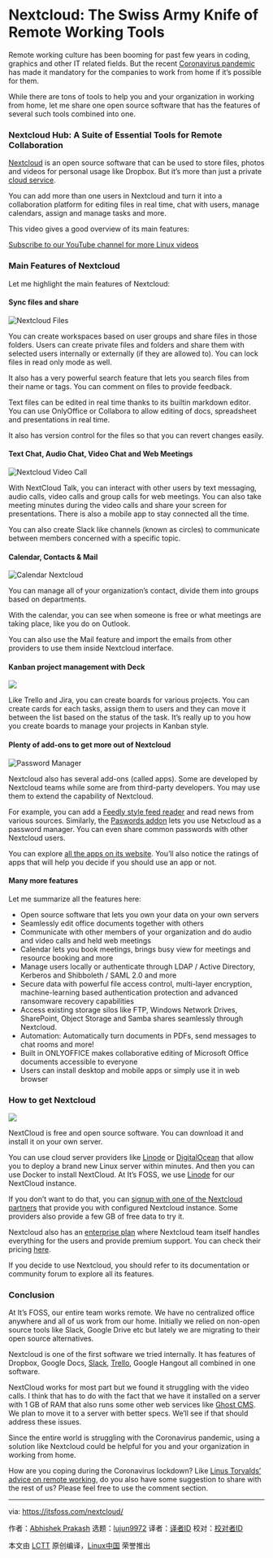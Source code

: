 [#]: collector: (lujun9972)
[#]: translator: ( )
[#]: reviewer: ( )
[#]: publisher: ( )
[#]: url: ( )
[#]: subject: (Nextcloud: The Swiss Army Knife of Remote Working Tools)
[#]: via: (https://itsfoss.com/nextcloud/)
[#]: author: (Abhishek Prakash https://itsfoss.com/author/abhishek/)

Nextcloud: The Swiss Army Knife of Remote Working Tools
======

Remote working culture has been booming for past few years in coding, graphics and other IT related fields. But the recent [Coronavirus pandemic][1] has made it mandatory for the companies to work from home if it’s possible for them.

While there are tons of tools to help you and your organization in working from home, let me share one open source software that has the features of several such tools combined into one.

### Nextcloud Hub: A Suite of Essential Tools for Remote Collaboration

[Nextcloud][2] is an open source software that can be used to store files, photos and videos for personal usage like Dropbox. But it’s more than just a private [cloud service][3].

You can add more than one users in Nextcloud and turn it into a collaboration platform for editing files in real time, chat with users, manage calendars, assign and manage tasks and more.

This video gives a good overview of its main features:

[Subscribe to our YouTube channel for more Linux videos][4]

### Main Features of Nextcloud

Let me highlight the main features of Nextcloud:

#### Sync files and share

![Nextcloud Files][5]

You can create workspaces based on user groups and share files in those folders. Users can create private files and folders and share them with selected users internally or externally (if they are allowed to). You can lock files in read only mode as well.

It also has a very powerful search feature that lets you search files from their name or tags. You can comment on files to provide feedback.

Text files can be edited in real time thanks to its builtin markdown editor. You can use OnlyOffice or Collabora to allow editing of docs, spreadsheet and presentations in real time.

It also has version control for the files so that you can revert changes easily.

#### Text Chat, Audio Chat, Video Chat and Web Meetings

![Nextcloud Video Call][6]

With NextCloud Talk, you can interact with other users by text messaging, audio calls, video calls and group calls for web meetings. You can also take meeting minutes during the video calls and share your screen for presentations. There is also a mobile app to stay connected all the time.

You can also create Slack like channels (known as circles) to communicate between members concerned with a specific topic.

#### Calendar, Contacts &amp; Mail

![Calendar Nextcloud][7]

You can manage all of your organization’s contact, divide them into groups based on departments.

With the calendar, you can see when someone is free or what meetings are taking place, like you do on Outlook.

You can also use the Mail feature and import the emails from other providers to use them inside Nextcloud interface.

#### Kanban project management with Deck

![][8]

Like Trello and Jira, you can create boards for various projects. You can create cards for each tasks, assign them to users and they can move it between the list based on the status of the task. It’s really up to you how you create boards to manage your projects in Kanban style.

#### Plenty of add-ons to get more out of Nextcloud

![Password Manager][9]

Nextcloud also has several add-ons (called apps). Some are developed by Nextcloud teams while some are from third-party developers. You may use them to extend the capability of Nextcloud.

For example, you can add a [Feedly style feed reader][10] and read news from various sources. Similarly, the [Paswords addon][11] lets you use Netxcloud as a password manager. You can even share common passwords with other Nextcloud users.

You can explore [all the apps on its website][12]. You’ll also notice the ratings of apps that will help you decide if you should use an app or not.

#### Many more features

Let me summarize all the features here:

  * Open source software that lets you own your data on your own servers
  * Seamlessly edit office documents together with others
  * Communicate with other members of your organization and do audio and video calls and held web meetings
  * Calendar lets you book meetings, brings busy view for meetings and resource booking and more
  * Manage users locally or authenticate through LDAP / Active Directory, Kerberos and Shibboleth / SAML 2.0 and more
  * Secure data with powerful file access control, multi-layer encryption, machine-learning based authentication protection and advanced ransomware recovery capabilities
  * Access existing storage silos like FTP, Windows Network Drives, SharePoint, Object Storage and Samba shares seamlessly through Nextcloud.
  * Automation: Automatically turn documents in PDFs, send messages to chat rooms and more!
  * Built in ONLYOFFICE makes collaborative editing of Microsoft Office documents accessible to everyone
  * Users can install desktop and mobile apps or simply use it in web browser



### How to get Nextcloud

![][13]

NextCloud is free and open source software. You can download it and install it on your own server.

You can use cloud server providers like [Linode][14] or [DigitalOcean][15] that allow you to deploy a brand new Linux server within minutes. And then you can use Docker to install NextCloud. At It’s FOSS, we use [Linode][14] for our NextCloud instance.

If you don’t want to do that, you can [signup with one of the Nextcloud partners][16] that provide you with configured Nextcloud instance. Some providers also provide a few GB of free data to try it.

Nextcloud also has an [enterprise plan][17] where Nextcloud team itself handles everything for the users and provide premium support. You can check their pricing [here][18].

If you decide to use Nextcloud, you should refer to its documentation or community forum to explore all its features.

### Conclusion

At It’s FOSS, our entire team works remote. We have no centralized office anywhere and all of us work from our home. Initially we relied on non-open source tools like Slack, Google Drive etc but lately we are migrating to their open source alternatives.

Nextcloud is one of the first software we tried internally. It has features of Dropbox, Google Docs, [Slack][19], [Trello][20], Google Hangout all combined in one software.

NextCloud works for most part but we found it struggling with the video calls. I think that has to do with the fact that we have it installed on a server with 1 GB of RAM that also runs some other web services like [Ghost CMS][21]. We plan to move it to a server with better specs. We’ll see if that should address these issues.

Since the entire world is struggling with the Coronavirus pandemic, using a solution like Nextcloud could be helpful for you and your organization in working from home.

How are you coping during the Coronavirus lockdown? Like [Linus Torvalds’ advice on remote working][22], do you also have some suggestion to share with the rest of us? Please feel free to use the comment section.

--------------------------------------------------------------------------------

via: https://itsfoss.com/nextcloud/

作者：[Abhishek Prakash][a]
选题：[lujun9972][b]
译者：[译者ID](https://github.com/译者ID)
校对：[校对者ID](https://github.com/校对者ID)

本文由 [LCTT](https://github.com/LCTT/TranslateProject) 原创编译，[Linux中国](https://linux.cn/) 荣誉推出

[a]: https://itsfoss.com/author/abhishek/
[b]: https://github.com/lujun9972
[1]: https://en.wikipedia.org/wiki/2019%E2%80%9320_coronavirus_pandemic
[2]: https://nextcloud.com/
[3]: https://itsfoss.com/cloud-services-linux/
[4]: https://www.youtube.com/c/itsfoss?sub_confirmation=1
[5]: https://i2.wp.com/itsfoss.com/wp-content/uploads/2020/03/nextcloud_files.png?ssl=1
[6]: https://i1.wp.com/itsfoss.com/wp-content/uploads/2020/03/nextcloud_video_call.jpg?ssl=1
[7]: https://i2.wp.com/itsfoss.com/wp-content/uploads/2020/03/calendar_nextcloud.jpeg?ssl=1
[8]: https://i2.wp.com/itsfoss.com/wp-content/uploads/2020/03/nextcloud_kanban_project_management_app.jpeg?ssl=1
[9]: https://i0.wp.com/itsfoss.com/wp-content/uploads/2020/03/passman.png?fit=800%2C389&ssl=1
[10]: https://apps.nextcloud.com/apps/news
[11]: https://apps.nextcloud.com/apps/passwords
[12]: https://apps.nextcloud.com/
[13]: https://i1.wp.com/itsfoss.com/wp-content/uploads/2020/03/nextcloud-feature.jpg?ssl=1
[14]: https://www.linode.com/?r=19db9d1ce8c1c91023c7afef87a28ce8c8c067bd
[15]: https://m.do.co/c/d58840562553
[16]: https://nextcloud.com/signup/
[17]: https://nextcloud.com/enterprise/
[18]: https://nextcloud.com/pricing/
[19]: https://slack.com/
[20]: https://trello.com/
[21]: https://itsfoss.com/ghost-3-release/
[22]: https://itsfoss.com/torvalds-remote-work-advice/
